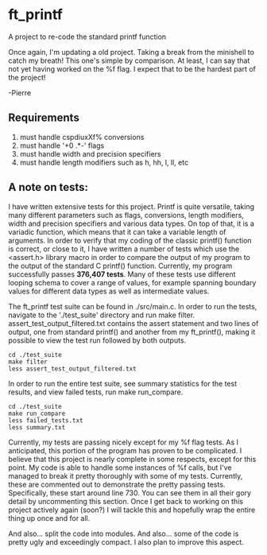 # ft_printf
A project to re-code the standard printf function

Once again, I'm updating a old project. Taking a break from the minishell to catch my breath! This one's simple by comparison. At least, I can say that not yet having worked on the %f flag. I expect that to be the hardest part of the project!

-Pierre

## Requirements
1) must handle cspdiuxXf% conversions 
2) must handle '+0 .*-' flags
3) must handle width and precision specifiers
4) must handle length modifiers such as h, hh, l, ll, etc

## A note on tests:
I have written extensive tests for this project. Printf is quite versatile, taking many different parameters such as flags, conversions, length modifiers, width and precision specifiers and various data types. On top of that, it is a variadic function, which means that it can take a variable length of arguments. In order to verify that my coding of the classic printf() function is correct, or close to it, I have written a number of tests which use the <assert.h> library macro in order to compare the output of my program to the output of the standard C printf() function. 
Currently, my program successfully passes **376,407 tests**. Many of these tests use different looping schema to cover a range of values, for example spanning boundary values for different data types as well as intermediate values. 

The ft_printf test suite can be found in ./src/main.c. In order to run the tests, navigate to the './test_suite' directory and run make filter. assert_test_output_filtered.txt contains the assert statement and two lines of output, one from standard printf() and another from my ft_printf(), making it possible to view the test run followed by both outputs. 
```
cd ./test_suite
make filter
less assert_test_output_filtered.txt
```
In order to run the entire test suite, see summary statistics for the test results, and view failed tests, run make run_compare.
```
cd ./test_suite
make run_compare
less failed_tests.txt 
less summary.txt
```

Currently, my tests are passing nicely except for my %f flag tests. As I anticipated, this portion of the program has proven to be complicated. I believe that this project is nearly complete in some respects, except for this point. My code is able to handle some instances of %f calls, but I've managed to break it pretty thoroughly with some of my tests. Currently, these are commented out to demonstrate the pretty passing tests. Specifically, these start around line 730. You can see them in all their gory detail by uncommenting this section. Once I get back to working on this project actively again (soon?) I will tackle this and hopefully wrap the entire thing up once and for all.

And also... split the code into modules. And also... some of the code is pretty ugly and exceedingly compact. I also plan to improve this aspect. 
